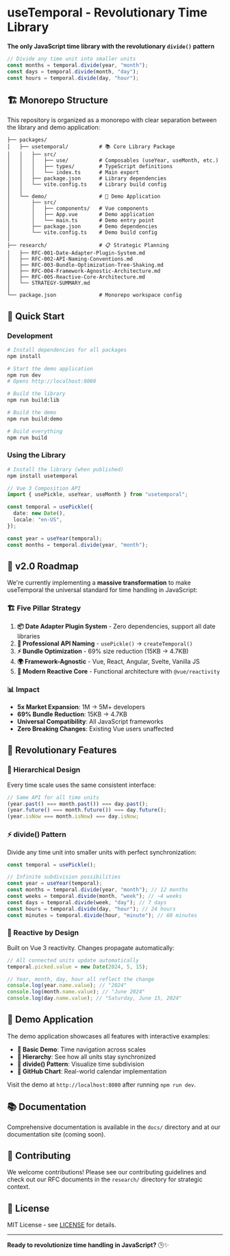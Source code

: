 # useTemporal - Revolutionary Time Library

**The only JavaScript time library with the revolutionary `divide()` pattern**

```typescript
// Divide any time unit into smaller units
const months = temporal.divide(year, "month");
const days = temporal.divide(month, "day");
const hours = temporal.divide(day, "hour");
```

## 🏗️ Monorepo Structure

This repository is organized as a monorepo with clear separation between the library and demo application:

```
├── packages/
│   ├── usetemporal/          # 📚 Core Library Package
│   │   ├── src/
│   │   │   ├── use/          # Composables (useYear, useMonth, etc.)
│   │   │   ├── types/        # TypeScript definitions
│   │   │   └── index.ts      # Main export
│   │   ├── package.json      # Library dependencies
│   │   └── vite.config.ts    # Library build config
│   │
│   └── demo/                 # 🎨 Demo Application
│       ├── src/
│       │   ├── components/   # Vue components
│       │   ├── App.vue       # Demo application
│       │   └── main.ts       # Demo entry point
│       ├── package.json      # Demo dependencies
│       └── vite.config.ts    # Demo build config
│
├── research/                 # 📋 Strategic Planning
│   ├── RFC-001-Date-Adapter-Plugin-System.md
│   ├── RFC-002-API-Naming-Conventions.md
│   ├── RFC-003-Bundle-Optimization-Tree-Shaking.md
│   ├── RFC-004-Framework-Agnostic-Architecture.md
│   ├── RFC-005-Reactive-Core-Architecture.md
│   └── STRATEGY-SUMMARY.md
│
└── package.json              # Monorepo workspace config
```

## 🚀 Quick Start

### Development

```bash
# Install dependencies for all packages
npm install

# Start the demo application
npm run dev
# Opens http://localhost:8080

# Build the library
npm run build:lib

# Build the demo
npm run build:demo

# Build everything
npm run build
```

### Using the Library

```bash
# Install the library (when published)
npm install usetemporal
```

```typescript
// Vue 3 Composition API
import { usePickle, useYear, useMonth } from "usetemporal";

const temporal = usePickle({
  date: new Date(),
  locale: "en-US",
});

const year = useYear(temporal);
const months = temporal.divide(year, "month");
```

## 🎯 v2.0 Roadmap

We're currently implementing a **massive transformation** to make useTemporal the universal standard for time handling in JavaScript:

### **🏗️ Five Pillar Strategy**

1. **📦 Date Adapter Plugin System** - Zero dependencies, support all date libraries
2. **🎨 Professional API Naming** - `usePickle()` → `createTemporal()`
3. **⚡ Bundle Optimization** - 69% size reduction (15KB → 4.7KB)
4. **🌍 Framework-Agnostic** - Vue, React, Angular, Svelte, Vanilla JS
5. **🚀 Modern Reactive Core** - Functional architecture with `@vue/reactivity`

### **📊 Impact**

- **5x Market Expansion**: 1M → 5M+ developers
- **69% Bundle Reduction**: 15KB → 4.7KB
- **Universal Compatibility**: All JavaScript frameworks
- **Zero Breaking Changes**: Existing Vue users unaffected

## 🔬 Revolutionary Features

### **🧩 Hierarchical Design**

Every time scale uses the same consistent interface:

```typescript
// Same API for all time units
(year.past() === month.past()) === day.past();
(year.future() === month.future()) === day.future();
(year.isNow === month.isNow) === day.isNow;
```

### **⚡ divide() Pattern**

Divide any time unit into smaller units with perfect synchronization:

```typescript
const temporal = usePickle();

// Infinite subdivision possibilities
const year = useYear(temporal);
const months = temporal.divide(year, "month"); // 12 months
const weeks = temporal.divide(month, "week"); // ~4 weeks
const days = temporal.divide(week, "day"); // 7 days
const hours = temporal.divide(day, "hour"); // 24 hours
const minutes = temporal.divide(hour, "minute"); // 60 minutes
```

### **🔄 Reactive by Design**

Built on Vue 3 reactivity. Changes propagate automatically:

```typescript
// All connected units update automatically
temporal.picked.value = new Date(2024, 5, 15);

// Year, month, day, hour all reflect the change
console.log(year.name.value); // "2024"
console.log(month.name.value); // "June 2024"
console.log(day.name.value); // "Saturday, June 15, 2024"
```

## 🎨 Demo Application

The demo application showcases all features with interactive examples:

- **🚀 Basic Demo**: Time navigation across scales
- **🌳 Hierarchy**: See how all units stay synchronized
- **🔄 divide() Pattern**: Visualize time subdivision
- **📅 GitHub Chart**: Real-world calendar implementation

Visit the demo at `http://localhost:8080` after running `npm run dev`.

## 📚 Documentation

Comprehensive documentation is available in the `docs/` directory and at our documentation site (coming soon).

## 🤝 Contributing

We welcome contributions! Please see our contributing guidelines and check out our RFC documents in the `research/` directory for strategic context.

## 📄 License

MIT License - see [LICENSE](LICENSE) for details.

---

**Ready to revolutionize time handling in JavaScript?** 🕒✨
